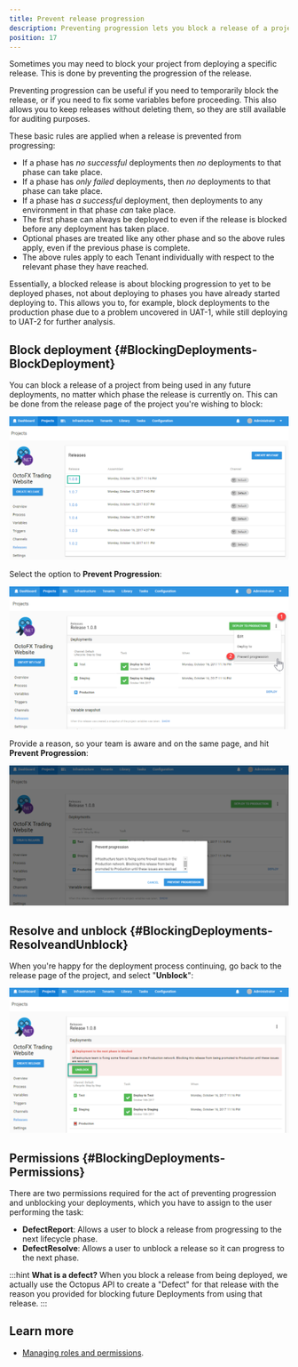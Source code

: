 ```yaml
---
title: Prevent release progression
description: Preventing progression lets you block a release of a project from being used in any future deployments.
position: 17
---
```


Sometimes you may need to block your project from deploying a specific release. This is done by preventing the progression of the release.

Preventing progression can be useful if you need to temporarily block the release, or if you need to fix some variables before proceeding. This also allows you to keep releases without deleting them, so they are still available for auditing purposes.

These basic rules are applied when a release is prevented from progressing:

- If a phase has _no successful_ deployments then _no_ deployments to that phase can take place.
- If a phase has _only failed_ deployments, then _no_ deployments to that phase can take place.
- If a phase has _a successful_ deployment, then deployments to any environment in that phase _can_ take place.
- The first phase can always be deployed to even if the release is blocked before any deployment has taken place.
- Optional phases are treated like any other phase and so the above rules apply, even if the previous phase is complete.
- The above rules apply to each Tenant individually with respect to the relevant phase they have reached.

Essentially, a blocked release is about blocking progression to yet to be deployed phases, not about deploying to phases you have already started deploying to. This allows you to, for example, block deployments to the production phase due to a problem uncovered in UAT-1, while still deploying to UAT-2 for further analysis.

## Block deployment {#BlockingDeployments-BlockDeployment}

You can block a release of a project from being used in any future deployments, no matter which phase the release is currently on. This can be done from the release page of the project you're wishing to block:

![](images/5865856.png "width=500")

Select the option to **Prevent Progression**:

![](images/5865857.png "width=500")

Provide a reason, so your team is aware and on the same page, and hit **Prevent Progression**:

![](images/5865858.png "width=500")

## Resolve and unblock {#BlockingDeployments-ResolveandUnblock}

When you're happy for the deployment process continuing, go back to the release page of the project, and select "**Unblock**":

![](images/5865859.png "width=500")

## Permissions {#BlockingDeployments-Permissions}

There are two permissions required for the act of preventing progression and unblocking your deployments, which you have to assign to the user performing the task:

- **DefectReport**: Allows a user to block a release from progressing to the next lifecycle phase.
- **DefectResolve**: Allows a user to unblock a release so it can progress to the next phase.

:::hint
**What is a defect?**
When you block a release from being deployed, we actually use the Octopus API to create a "Defect" for that release with the reason you provided for blocking future Deployments from using that release.
:::

## Learn more

- [Managing roles and permissions](/docs/security/users-and-teams/user-roles.md).

